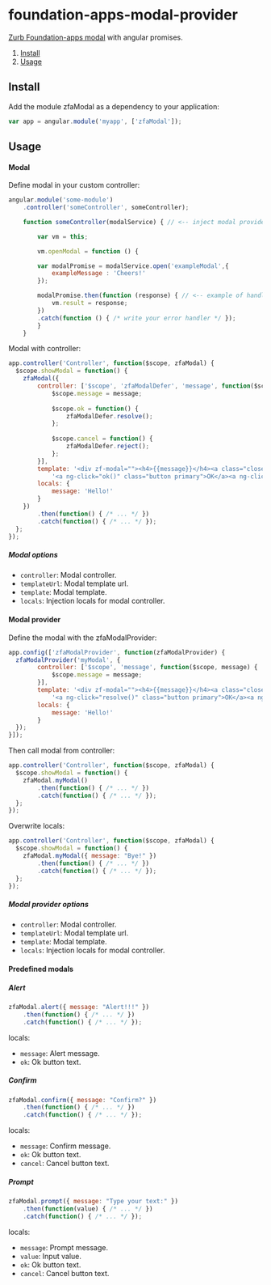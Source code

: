 foundation-apps-modal-provider
======================

[Zurb Foundation-apps modal](http://foundation.zurb.com/apps/docs/#!/modal) with angular promises.

1. [Install](#install)
2. [Usage](#usage)

## Install

Add the module zfaModal as a dependency to your application:

```js
var app = angular.module('myapp', ['zfaModal']);
```

## Usage

#### Modal

Define modal in your custom controller:

```js
angular.module('some-module')
    .controller('someController', someController);

    function someController(modalService) { // <-- inject modal provider into controller

        var vm = this;

        vm.openModal = function () {

        var modalPromise = modalService.open('exampleModal',{
            exampleMessage : 'Cheers!'
        });

        modalPromise.then(function (response) { // <-- example of handling promises
            vm.result = response;
        })
        .catch(function () { /* write your error handler */ });
        }
    }
```

Modal with controller:

```js
app.controller('Controller', function($scope, zfaModal) {
  $scope.showModal = function() {
  	zfaModal({
        controller: ['$scope', 'zfaModalDefer', 'message', function($scope, zfaModalDefer, message) {
            $scope.message = message;
        
            $scope.ok = function() {
                zfaModalDefer.resolve();
            };
            
            $scope.cancel = function() {
                zfaModalDefer.reject();
            };
        }],
        template: '<div zf-modal=""><h4>{{message}}</h4><a class="close-button" zf-close="">×</a>' +
            '<a ng-click="ok()" class="button primary">OK</a><a ng-click="cancel()" class="button secondary">Cancel</a></div>',
        locals: {
            message: 'Hello!'
        }
    })
        .then(function() { /* ... */ })
        .catch(function() { /* ... */ });
  };
});
```

##### Modal options

* `controller`: Modal controller.
* `templateUrl`: Modal template url.
* `template`: Modal template.
* `locals`: Injection locals for modal controller.

#### Modal provider

Define the modal with the zfaModalProvider:

```js
app.config(['zfaModalProvider', function(zfaModalProvider) {
  zfaModalProvider('myModal', {
        controller: ['$scope', 'message', function($scope, message) {
            $scope.message = message;
        }],
        template: '<div zf-modal=""><h4>{{message}}</h4><a class="close-button" zf-close="">×</a>' +
            '<a ng-click="resolve()" class="button primary">OK</a><a ng-click="reject()" class="button secondary">Cancel</a></div>',
        locals: {
            message: 'Hello!'
        }
  });
}]);
```

Then call modal from controller:

```js
app.controller('Controller', function($scope, zfaModal) {
  $scope.showModal = function() {
  	zfaModal.myModal()
        .then(function() { /* ... */ })
        .catch(function() { /* ... */ });
  };
});
```

Overwrite locals:

```js
app.controller('Controller', function($scope, zfaModal) {
  $scope.showModal = function() {
  	zfaModal.myModal({ message: "Bye!" })
        .then(function() { /* ... */ })
        .catch(function() { /* ... */ });
  };
});
```

##### Modal provider options

* `controller`: Modal controller.
* `templateUrl`: Modal template url.
* `template`: Modal template.
* `locals`: Injection locals for modal controller.

#### Predefined modals

##### Alert

```js
zfaModal.alert({ message: "Alert!!!" })
    .then(function() { /* ... */ })
    .catch(function() { /* ... */ });
```

locals:
* `message`: Alert message.
* `ok`: Ok button text.

##### Confirm

```js
zfaModal.confirm({ message: "Confirm?" })
    .then(function() { /* ... */ })
    .catch(function() { /* ... */ });
```

locals:
* `message`: Confirm message.
* `ok`: Ok button text.
* `cancel`: Cancel button text.

##### Prompt

```js
zfaModal.prompt({ message: "Type your text:" })
    .then(function(value) { /* ... */ })
    .catch(function() { /* ... */ });
```

locals:
* `message`: Prompt message.
* `value`: Input value.
* `ok`: Ok button text.
* `cancel`: Cancel button text.
